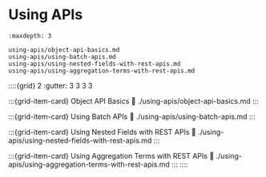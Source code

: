 # Using APIs

```{toctree}
:maxdepth: 3

using-apis/object-api-basics.md
using-apis/using-batch-apis.md
using-apis/using-nested-fields-with-rest-apis.md
using-apis/using-aggregation-terms-with-rest-apis.md
```

::::{grid} 2
:gutter: 3 3 3 3

:::{grid-item-card} Object API Basics
:link: ./using-apis/object-api-basics.md
:::

:::{grid-item-card} Using Batch APIs
:link: ./using-apis/using-batch-apis.md
:::

:::{grid-item-card} Using Nested Fields with REST APIs
:link: ./using-apis/using-nested-fields-with-rest-apis.md
:::

:::{grid-item-card} Using Aggregation Terms with REST APIs
:link: ./using-apis/using-aggregation-terms-with-rest-apis.md
:::
::::
